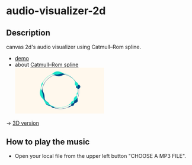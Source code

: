 # audio-visualizer-2d


## Description
canvas 2d's audio visualizer using Catmull–Rom spline.  

* [demo](https://mnmxmx.github.io/audio-visualizer-2d/)  
* about [Catmull–Rom spline](http://paulbourke.net/miscellaneous/interpolation/)  
[<img src="./screenshot1.png" width="50%">](./screenshot1.png)  

-> [3D version](https://github.com/mnmxmx/audio-visualizer-torus)  


## How to play the music  
* Open your local file from the upper left button "CHOOSE A MP3 FILE".